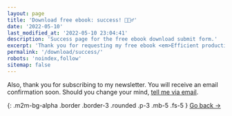 ```yaml
---
layout: page
title: 'Download free ebook: success! 🏃🏻‍♂️'
date: '2022-05-10'
last_modified_at: '2022-05-10 23:04:41'
description: 'Success page for the free ebook download submit form.'
excerpt: 'Thank you for requesting my free ebook <em>Efficient productivity for music professionals</em>. Soon, you will receive the link in your inbox.'
permalink: '/download/success/'
robots: 'noindex,follow'
sitemap: false
---
```

Also, thank you for subscribing to my newsletter. You will receive an email confirmation soon. Should you change your mind, [tell me via email](mailto:hello@minutestomidnight.co.uk).

{: .m2m-bg-alpha .border .border-3 .rounded .p-3 .mb-5 .fs-5 }
[Go back →](/work/)